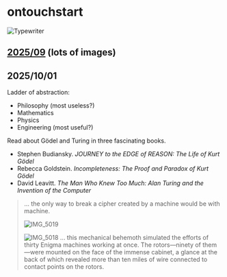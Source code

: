 # ontouchstart

![Typewriter](https://github.com/user-attachments/assets/f287a97e-ee42-49db-b7d8-941190190079)

## [2025/09](2025/09) (lots of images)

## 2025/10/01

Ladder of abstraction: 
- Philosophy (most useless?)
- Mathematics
- Physics
- Engineering (most useful?)

Read about Gödel and  Turing in three fascinating books.

- Stephen Budiansky. _JOURNEY to the EDGE of REASON: The Life of Kurt Gödel_
- Rebecca Goldstein. _Incompleteness: The Proof and Paradox of Kurt Gödel_
- David Leavitt. _The Man Who Knew Too Much: Alan Turing and the Invention of the Computer_

> ... the only way to break a cipher created by a machine would be with machine.
> 
> ![IMG_5019](https://github.com/user-attachments/assets/14484940-5df0-4a08-b248-6ec56a5e7a41)
>
> ![IMG_5018](https://github.com/user-attachments/assets/84fea7c4-bbf4-437d-b25c-00e9ede57df0)
> ... this mechanical behemoth simulated the efforts of thirty Enigma machines working at once. The rotors—ninety of them—were mounted on the face of the immense cabinet, a glance at the back of which revealed more than ten miles of wire connected to contact points on the rotors.







